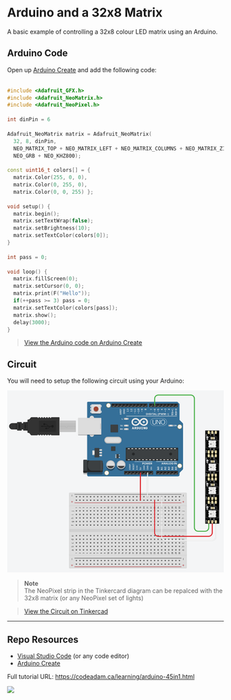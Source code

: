 # Arduino and a 32x8 Matrix

A basic example of controlling a 32x8 colour LED matrix using an Arduino.

## Arduino Code

Open up [Arduino Create](https://create.arduino.cc/editor/) and add the following code:

```cpp

#include <Adafruit_GFX.h>
#include <Adafruit_NeoMatrix.h>
#include <Adafruit_NeoPixel.h>

int dinPin = 6

Adafruit_NeoMatrix matrix = Adafruit_NeoMatrix(
  32, 8, dinPin,
  NEO_MATRIX_TOP + NEO_MATRIX_LEFT + NEO_MATRIX_COLUMNS + NEO_MATRIX_ZIGZAG,
  NEO_GRB + NEO_KHZ800);

const uint16_t colors[] = {
  matrix.Color(255, 0, 0), 
  matrix.Color(0, 255, 0), 
  matrix.Color(0, 0, 255) };

void setup() {
  matrix.begin();
  matrix.setTextWrap(false);
  matrix.setBrightness(10);
  matrix.setTextColor(colors[0]);  
}

int pass = 0;

void loop() {
  matrix.fillScreen(0);
  matrix.setCursor(0, 0);
  matrix.print(F("Hello"));
  if(++pass >= 3) pass = 0;
  matrix.setTextColor(colors[pass]);
  matrix.show();
  delay(3000);
}
```

> [View the Arduino code on Arduino Create](https://create.arduino.cc/editor/professoradam/fe090e79-149b-4d55-98e8-682fb8adbaf3/preview)

## Circuit

You will need to setup the following circuit using your Arduino:

![Tinkercad Circuit](_readme/tinkercad-45in1-32x8-led.png)

> **Note**  
> The NeoPixel strip in the Tinkercard diagram can be repalced with the 32x8 matrix (or any NeoPixel set of lights)

> [View the Circuit on Tinkercad](https://www.tinkercad.com/things/caUy9e68xmM)

***

## Repo Resources

* [Visual Studio Code](https://code.visualstudio.com/) (or any code editor)
* [Arduino Create](https://create.arduino.cc/editor) 

Full tutorial URL: https://codeadam.ca/learning/arduino-45in1.html

<a href="https://codeadam.ca">
<img src="https://codeadam.ca/images/code-block.png" width="100">
</a>

